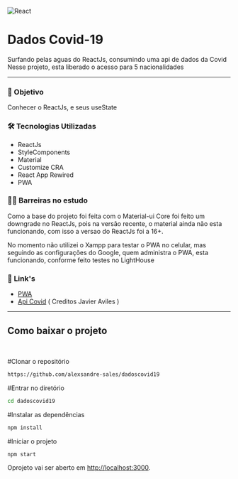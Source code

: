 ![React](https://img.shields.io/badge/React-20232A?style=for-the-badge&logo=react&logoColor=61DAFB)

# Dados Covid-19

Surfando pelas aguas do ReactJs, consumindo uma api de dados da Covid
Nesse projeto, esta liberado o acesso para 5 nacionalidades

---

### 🎯 Objetivo

Conhecer o ReactJs, e seus useState

### 🛠 Tecnologias Utilizadas

- ReactJs
- StyleComponents
- Material
- Customize CRA
- React App Rewired
- PWA

### 🧗‍♂️ Barreiras no estudo

Como a base do projeto foi feita com o Material-ui Core
foi feito um downgrade no ReactJs, pois na versão recente, o material ainda não esta funcionando, com isso a versao do ReactJs foi a 16+.

No momento não utilizei o Xampp para testar o PWA no celular, mas seguindo as configurações do Google, quem administra o PWA, esta funcionando, conforme feito testes no LightHouse

### 🔗 Link's

- [PWA]('https://web.dev/')
- [Api Covid]('https://github.com/javieraviles/covidAPI') ( Creditos Javier Aviles )

---

## Como baixar o projeto

<br>

#Clonar o repositório

```bash
https://github.com/alexsandre-sales/dadoscovid19
```

#Entrar no diretório

```bash
cd dadoscovid19
```

#Instalar as dependências

```bash
npm install
```

#Iniciar o projeto

```bash
npm start
```

Oprojeto vai ser aberto em [http://localhost:3000](http://localhost:3000).
